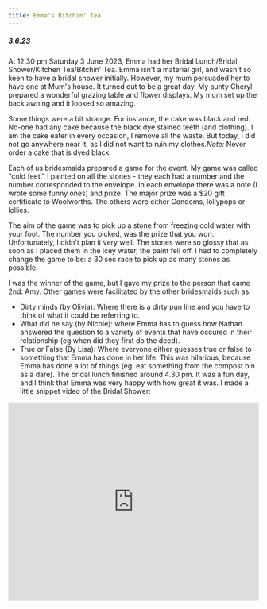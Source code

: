 ```yaml
---
title: Emma's Bitchin' Tea 
---
```

##### 3.6.23
At 12.30 pm Saturday 3 June 2023, Emma had her Bridal Lunch/Bridal Shower/Kitchen Tea/Bitchin' Tea. Emma isn't a material girl, and wasn't so keen to have a bridal shower initially. However, my mum persuaded her to have one at Mum's house. It turned out to be a great day. My aunty Cheryl prepared a wonderful grazing table and flower displays. My mum set up the back awning and it looked so amazing. 

Some things were a bit strange. For instance, the cake was black and red. No-one had any cake because the black dye stained teeth (and clothing). I am the cake eater in every occasion, I remove all the waste. But today, I did not go anywhere near it, as I did not want to ruin my clothes.*Note:* Never order a cake that is dyed black. 

Each of us bridesmaids prepared a game for the event. My game was called "cold feet." I painted on all the stones - they each had a number and the number corresponded to the envelope. In each envelope there was a note (I wrote some funny ones) and prize. The major prize was a $20 gift certificate to Woolworths. The others were either Condoms, lollypops or lollies. 

The aim of the game was to pick up a stone from freezing cold water with your foot. The number you picked, was the prize that you won. Unfortunately, I didn't plan it very well. The stones were so glossy that as soon as I placed them in the icey water, the paint fell off. I had to completely change the game to be: a 30 sec race to pick up as many stones as possible. 

I was the winner of the game, but I gave my prize to the person that came 2nd: Amy. Other games were facilitated by the other bridesmaids such as: 
- Dirty minds (by Olivia): Where there is a dirty pun line and you have to think of what it could be referring to. 
- What did he say (by Nicole): where Emma has to guess how Nathan answered the question to a variety of events that have occured in their relationship (eg when did they first do the deed). 
- True or False (By Lisa): Where everyone either guesses true or false to something that Emma has done in her life. This was hilarious, because Emma has done a lot of things (eg. eat something from the compost bin as a dare).
The bridal lunch finished around 4.30 pm. It was a fun day, and I think that Emma was very happy with how great it was. I made a little snippet video of the Bridal Shower: 


<iframe width="100%" height="400" src="https://player.vimeo.com/video/833005498?badge=0&amp;autopause=0&amp;player_id=0&amp;app_id=58479" frameborder="0" allow="autoplay; fullscreen; picture-in-picture" allowfullscreen title="Emma's Bitchin' Tea"></iframe>